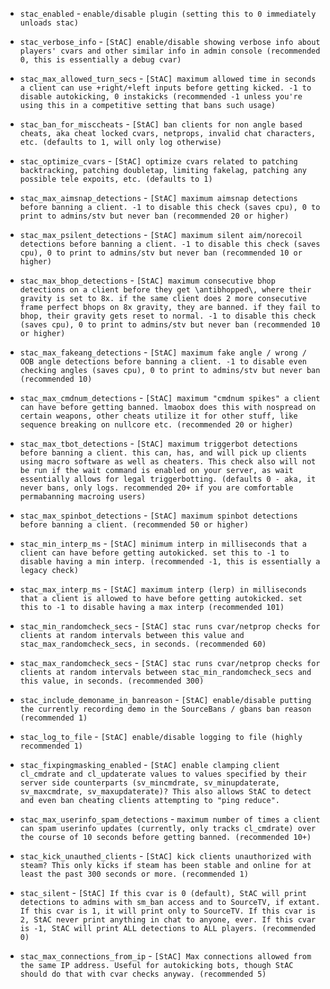 - `stac_enabled` - `enable/disable plugin (setting this to 0 immediately unloads stac)`

- `stac_verbose_info` - `[StAC] enable/disable showing verbose info about players' cvars and other similar info in admin console (recommended 0, this is essentially a debug cvar)`

- `stac_max_allowed_turn_secs` - `[StAC] maximum allowed time in seconds a client can use +right/+left inputs before getting kicked. -1 to disable autokicking, 0 instakicks (recommended -1 unless you're using this in a competitive setting that bans such usage)`

- `stac_ban_for_misccheats` - `[StAC] ban clients for non angle based cheats, aka cheat locked cvars, netprops, invalid chat characters, etc. (defaults to 1, will only log otherwise)`

- `stac_optimize_cvars` - `[StAC] optimize cvars related to patching backtracking, patching doubletap, limiting fakelag, patching any possible tele expoits, etc. (defaults to 1)`

- `stac_max_aimsnap_detections` - `[StAC] maximum aimsnap detections before banning a client. -1 to disable this check (saves cpu), 0 to print to admins/stv but never ban (recommended 20 or higher)`

- `stac_max_psilent_detections` - `[StAC] maximum silent aim/norecoil detections before banning a client. -1 to disable this check (saves cpu), 0 to print to admins/stv but never ban (recommended 10 or higher)`

- `stac_max_bhop_detections` - `[StAC] maximum consecutive bhop detections on a client before they get \antibhopped\, where their gravity is set to 8x. if the same client does 2 more consecutive frame perfect bhops on 8x gravity, they are banned. if they fail to bhop, their gravity gets reset to normal. -1 to disable this check (saves cpu), 0 to print to admins/stv but never ban (recommended 10 or higher)`

- `stac_max_fakeang_detections` - `[StAC] maximum fake angle / wrong / OOB angle detections before banning a client. -1 to disable even checking angles (saves cpu), 0 to print to admins/stv but never ban (recommended 10)`

- `stac_max_cmdnum_detections` - `[StAC] maximum "cmdnum spikes" a client can have before getting banned. lmaobox does this with nospread on certain weapons, other cheats utilize it for other stuff, like sequence breaking on nullcore etc. (recommended 20 or higher)`

- `stac_max_tbot_detections` - `[StAC] maximum triggerbot detections before banning a client. this can, has, and will pick up clients using macro software as well as cheaters. This check also will not be run if the wait command is enabled on your server, as wait essentially allows for legal triggerbotting. (defaults 0 - aka, it never bans, only logs. recommended 20+ if you are comfortable permabanning macroing users)`

- `stac_max_spinbot_detections` - `[StAC] maximum spinbot detections before banning a client. (recommended 50 or higher)`

- `stac_min_interp_ms` - `[StAC] minimum interp in milliseconds that a client can have before getting autokicked. set this to -1 to disable having a min interp. (recommended -1, this is essentially a legacy check)`

- `stac_max_interp_ms` - `[StAC] maximum interp (lerp) in milliseconds that a client is allowed to have before getting autokicked. set this to -1 to disable having a max interp (recommended 101)`

- `stac_min_randomcheck_secs` - `[StAC] stac runs cvar/netprop checks for clients at random intervals between this value and stac_max_randomcheck_secs, in seconds. (recommended 60)`

- `stac_max_randomcheck_secs` - `[StAC] stac runs cvar/netprop checks for clients at random intervals between stac_min_randomcheck_secs and this value, in seconds. (recommended 300)`

- `stac_include_demoname_in_banreason` - `[StAC] enable/disable putting the currently recording demo in the SourceBans / gbans ban reason (recommended 1)`

- `stac_log_to_file` - `[StAC] enable/disable logging to file (highly recommended 1)`

- `stac_fixpingmasking_enabled` - `[StAC] enable clamping client cl_cmdrate and cl_updaterate values to values specified by their server side counterparts (sv_mincmdrate, sv_minupdaterate, sv_maxcmdrate, sv_maxupdaterate)? This also allows StAC to detect and even ban cheating clients attempting to "ping reduce".`

- `stac_max_userinfo_spam_detections` - `maximum number of times a client can spam userinfo updates (currently, only tracks cl_cmdrate) over the course of 10 seconds before getting banned. (recommended 10+)`

- `stac_kick_unauthed_clients` - `[StAC] kick clients unauthorized with steam? This only kicks if steam has been stable and online for at least the past 300 seconds or more. (recommended 1)`

- `stac_silent` - `[StAC] If this cvar is 0 (default), StAC will print detections to admins with sm_ban access and to SourceTV, if extant. If this cvar is 1, it will print only to SourceTV. If this cvar is 2, StAC never print anything in chat to anyone, ever. If this cvar is -1, StAC will print ALL detections to ALL players. (recommended 0)`

- `stac_max_connections_from_ip` - `[StAC] Max connections allowed from the same IP address. Useful for autokicking bots, though StAC should do that with cvar checks anyway. (recommended 5)`

